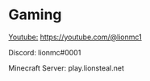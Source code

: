 # Gaming

[Youtube:](https://youtube.com/@lionmc1) https://youtube.com/@lionmc1

Discord: lionmc#0001

Minecraft Server: play.lionsteal.net
